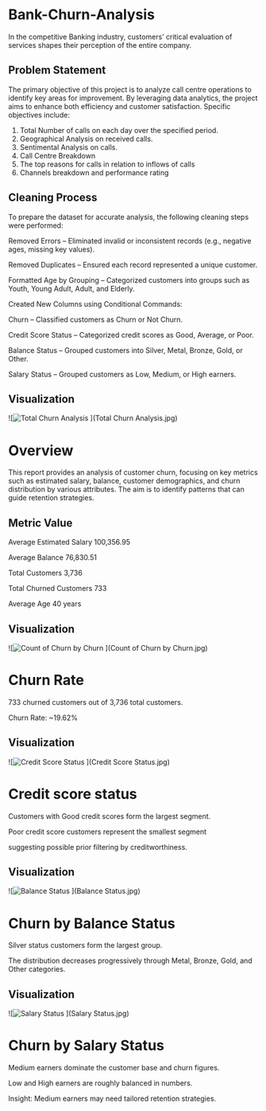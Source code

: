 # Bank-Churn-Analysis
In the competitive Banking industry, customers’ critical evaluation of services shapes their perception of the entire company.

## Problem Statement
The primary objective of this project is to analyze call centre operations to identify key areas for
improvement. By leveraging data analytics, the project aims to enhance both efficiency and
customer satisfaction. Specific objectives include:
1. Total Number of calls on each day over the specified period.
2. Geographical Analysis on received calls.
3. Sentimental Analysis on calls.
4. Call Centre Breakdown
5. The top reasons for calls in relation to inflows of calls
6. Channels breakdown and performance rating

## Cleaning Process
To prepare the dataset for accurate analysis, the following cleaning steps were performed:

Removed Errors – Eliminated invalid or inconsistent records (e.g., negative ages, missing key values).

Removed Duplicates – Ensured each record represented a unique customer.

Formatted Age by Grouping – Categorized customers into groups such as Youth, Young Adult, Adult, and Elderly.

Created New Columns using Conditional Commands:

Churn – Classified customers as Churn or Not Churn.

Credit Score Status – Categorized credit scores as Good, Average, or Poor.

Balance Status – Grouped customers into Silver, Metal, Bronze, Gold, or Other.

Salary Status – Grouped customers as Low, Medium, or High earners.

## Visualization
![![Total Churn Analysis](https://github.com/user-attachments/assets/1045b24d-45ec-48b5-abf0-9b075f6e45b1)
](Total Churn Analysis.jpg)

# Overview
This report provides an analysis of customer churn, focusing on key metrics such as estimated salary, balance, customer demographics, and churn distribution by various attributes. The aim is to identify patterns that can guide retention strategies.

## Metric	Value
Average Estimated Salary	100,356.95

Average Balance	76,830.51

Total Customers	3,736

Total Churned Customers	733

Average Age	40 years



## Visualization
![![Count of Churn by Churn](https://github.com/user-attachments/assets/018b6149-4699-44aa-b80c-fba07323544e)
](Count of Churn by Churn.jpg)

# Churn Rate
733 churned customers out of 3,736 total customers.

Churn Rate: ~19.62%

## Visualization
![![Credit Score Status](https://github.com/user-attachments/assets/f4f0559d-350e-4d16-8221-1ad4205d245e)
](Credit Score Status.jpg)

# Credit score status
Customers with Good credit scores form the largest segment.

Poor credit score customers represent the smallest segment

suggesting possible prior filtering by creditworthiness.

## Visualization
![![Balance Status](https://github.com/user-attachments/assets/cf97b570-ffac-4184-a34f-5cf9f10125f1)
](Balance Status.jpg)

# Churn by Balance Status
Silver status customers form the largest group.

The distribution decreases progressively through Metal, Bronze, Gold, and Other categories.

## Visualization
![![Salary Status](https://github.com/user-attachments/assets/c648bdda-ddef-4a28-ad78-e29f6d9171ae)
](Salary Status.jpg)

# Churn by Salary Status
Medium earners dominate the customer base and churn figures.

Low and High earners are roughly balanced in numbers.

Insight: Medium earners may need tailored retention strategies.









